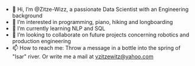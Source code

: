 - 👋 Hi, I’m @Zitze-Wizz, a passionate Data Scientist with an Engineering background
- 👀 I’m interested in programming, piano, hiking and longboarding
- 🌱 I’m currently learning NLP and SQL
- 💞️ I’m looking to collaborate on future projects concerning robotics and production engineering
- 📫 How to reach me: Throw a message in a bottle into the spring of "Isar" river. Or write me a mail at vzitzewitz@yahoo.com 

<!---
Zitze-Wizz/Zitze-Wizz is a ✨ special ✨ repository because its `README.md` (this file) appears on your GitHub profile.
You can click the Preview link to take a look at your changes.
--->
